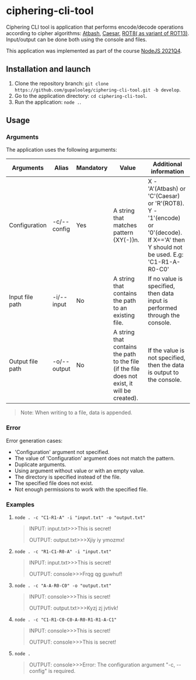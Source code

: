 # ciphering-cli-tool

Ciphering CLI tool is application that performs encode/decode operations according to cipher algorithms: [Atbash](https://en.wikipedia.org/wiki/Atbash), [Caesar](https://en.wikipedia.org/wiki/Caesar_cipher), [ROT8( as variant of ROT13)](https://en.wikipedia.org/wiki/ROT13). Input/output can be done both using the console and files.

This application was implemented as part of the course [NodeJS 2021Q4](https://rs.school/nodejs/).

## Installation and launch

1. Clone the repository branch: `git clone https://github.com/gupalooleg/ciphering-cli-tool.git -b develop`.
2. Go to the application directory: `cd ciphering-cli-tool`.
3. Run the application: `node .`.

## Usage

### Arguments

The application uses the following arguments:

| Arguments        | Alias       | Mandatory | Value                                                                                         | Additional information                                                                                                                 |
| ---------------- | ----------- | --------- | --------------------------------------------------------------------------------------------- | -------------------------------------------------------------------------------------------------------------------------------------- |
| Configuration    | -c/--config | Yes       | A string that matches pattern {XY(-)}n.                                                       | X - 'A'(Atbash) or 'C'(Caesar) or 'R'(ROT8). Y - '1'(encode) or '0'(decode). If X=='A' then Y should not be used. E.g: 'C1-R1-A-R0-C0' |
| Input file path  | -i/--input  | No        | A string that contains the path to an existing file.                                          | If no value is specified, then data input is performed through the console.                                                            |
| Output file path | -o/--output | No        | A string that contains the path to the file (if the file does not exist, it will be created). | If the value is not specified, then the data is output to the console.                                                                 |

> Note: When writing to a file, data is appended.

### Error

Error generation cases:

- 'Configuration' argument not specified.
- The value of 'Configuration' argument does not match the pattern.
- Duplicate arguments.
- Using argument without value or with an empty value.
- The directory is specified instead of the file.
- The specified file does not exist.
- Not enough permissions to work with the specified file.

### Examples

1. `node . -c "C1-R1-A" -i "input.txt" -o "output.txt"`

   > INPUT: input.txt>>>This is secret!
   >
   > OUTPUT: output.txt>>>Xjiy iy ymozmx!

2. `node . -c "R1-C1-R0-A" -i "input.txt"`

   > INPUT: input.txt>>>This is secret!
   >
   > OUTPUT: console>>>Frqg qg guwhuf!

3. `node . -c "A-A-R0-C0" -o "output.txt"`

   > INPUT: console>>>This is secret!
   >
   > OUTPUT: output.txt>>>Kyzj zj jvtivk!

4. `node . -c "C1-R1-C0-C0-A-R0-R1-R1-A-C1"`

   > INPUT: console>>>This is secret!
   >
   > OUTPUT: console>>>This is secret!

5. `node .`
   > OUTPUT: console>>>Error: The configuration argument "-c, --config" is required.

